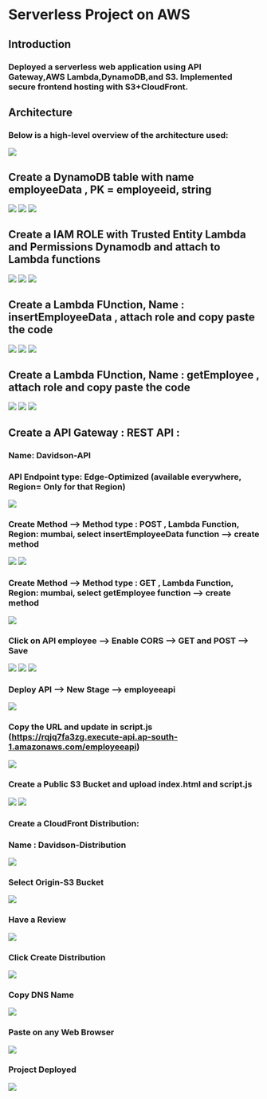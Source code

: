 # Serverless Project on AWS

## Introduction

### Deployed a serverless web application using API Gateway,AWS Lambda,DynamoDB,and S3. Implemented secure frontend hosting with S3+CloudFront.

## Architecture 
### Below is a high-level overview of the architecture used:
![](https://github.com/YenumulaDavidson/Serverless-Project-on-AWS/blob/main/Serverless%20Project%20IMAGES/1.Architecture.png?raw=true)

## Create a DynamoDB table with name employeeData , PK = employeeid, string
![](https://github.com/YenumulaDavidson/Serverless-Project-on-AWS/blob/main/Serverless%20Project%20IMAGES/2.DynamoDB--Create%20table.png?raw=true)
![](https://github.com/YenumulaDavidson/Serverless-Project-on-AWS/blob/main/Serverless%20Project%20IMAGES/3.Go%20through%20Customized%20settings.png?raw=true)
![](https://github.com/YenumulaDavidson/Serverless-Project-on-AWS/blob/main/Serverless%20Project%20IMAGES/4.Off%20Auto%20scaling%20in%20Read%20&%20Write.png?raw=true)

## Create a IAM ROLE with Trusted Entity Lambda and Permissions Dynamodb and attach to Lambda functions
![](https://github.com/YenumulaDavidson/Serverless-Project-on-AWS/blob/main/Serverless%20Project%20IMAGES/5.IAM--Roles--TE-Lambda.png?raw=true)
![](https://github.com/YenumulaDavidson/Serverless-Project-on-AWS/blob/main/Serverless%20Project%20IMAGES/6.Permissions-DynamoDBFullaccess.png?raw=true)
![](https://github.com/YenumulaDavidson/Serverless-Project-on-AWS/blob/main/Serverless%20Project%20IMAGES/7.Name%20&%20Create%20Role.png?raw=true)

## Create a Lambda FUnction, Name : insertEmployeeData , attach role and copy paste the code
![](https://github.com/YenumulaDavidson/Serverless-Project-on-AWS/blob/main/Serverless%20Project%20IMAGES/8.Lambda--FName%20&%20Select%20Runtime.png?raw=true)
![](https://github.com/YenumulaDavidson/Serverless-Project-on-AWS/blob/main/Serverless%20Project%20IMAGES/9.Permissions--Select%20existing%20Role%20&%20Create%20function.png?raw=true)
![](https://github.com/YenumulaDavidson/Serverless-Project-on-AWS/blob/main/Serverless%20Project%20IMAGES/10.Lambda--Functions--insertEmployeeData%20&%20Deploy%20the%20code.png?raw=true)

## Create a Lambda FUnction, Name : getEmployee , attach role and copy paste the code
![](https://github.com/YenumulaDavidson/Serverless-Project-on-AWS/blob/main/Serverless%20Project%20IMAGES/11.Lambda--FName%20&%20Select%20Runtime.png?raw=true)
![](https://github.com/YenumulaDavidson/Serverless-Project-on-AWS/blob/main/Serverless%20Project%20IMAGES/12.Permissions--Select%20existing%20Role%20&%20Create%20function.png?raw=true)
![](https://github.com/YenumulaDavidson/Serverless-Project-on-AWS/blob/main/Serverless%20Project%20IMAGES/13.Lambda--Functions--getEmployeeData%20&%20Deploy%20the%20code.png?raw=true)

## Create a API Gateway : REST API : 
### Name: Davidson-API
### API Endpoint type: Edge-Optimized (available everywhere, Region= Only for that Region)
![](https://github.com/YenumulaDavidson/Serverless-Project-on-AWS/blob/main/Serverless%20Project%20IMAGES/14.API%20Gateway--Rest%20API--Create%20API,Name,endpoint%20&%20clict%20Create%20API.png?raw=true)
### Create Method --> Method type : POST , Lambda Function, Region: mumbai, select insertEmployeeData function --> create method
![](https://github.com/YenumulaDavidson/Serverless-Project-on-AWS/blob/main/Serverless%20Project%20IMAGES/15.API--Resources-Create%20method.png?raw=true)
![](https://github.com/YenumulaDavidson/Serverless-Project-on-AWS/blob/main/Serverless%20Project%20IMAGES/16.POST%20method,%20Lambda%20function-insertEmployeeData%20function%20&%20Create%20method.png?raw=true)
### Create Method --> Method type : GET , Lambda Function, Region: mumbai, select getEmployee function --> create method
![](https://github.com/YenumulaDavidson/Serverless-Project-on-AWS/blob/main/Serverless%20Project%20IMAGES/17.GET%20method,%20Lambda%20function-GETEmployees%20function%20&%20Create%20method.png?raw=true)
### Click on API employee --> Enable CORS --> GET and POST --> Save
![](https://github.com/YenumulaDavidson/Serverless-Project-on-AWS/blob/main/Serverless%20Project%20IMAGES/18.Enable%20CORS.png?raw=true)
![](https://github.com/YenumulaDavidson/Serverless-Project-on-AWS/blob/main/Serverless%20Project%20IMAGES/19.Select%20GET,POST%20&%20Save.png?raw=true)
![](https://github.com/YenumulaDavidson/Serverless-Project-on-AWS/blob/main/Serverless%20Project%20IMAGES/20.Deploy%20API.png?raw=true)
### Deploy API --> New Stage --> employeeapi
![](https://github.com/YenumulaDavidson/Serverless-Project-on-AWS/blob/main/Serverless%20Project%20IMAGES/21.Stage,Name%20&%20Deploy.png?raw=true)
### Copy the URL and update in script.js (https://rqjq7fa3zg.execute-api.ap-south-1.amazonaws.com/employeeapi)
![](https://github.com/YenumulaDavidson/Serverless-Project-on-AWS/blob/main/Serverless%20Project%20IMAGES/22.Copy%20invoke%20URL.png?raw=true)
### Create a Public S3 Bucket and upload index.html and script.js
![](https://github.com/YenumulaDavidson/Serverless-Project-on-AWS/blob/main/Serverless%20Project%20IMAGES/23.Create%20Private%20General%20purpose%20Bucket.png?raw=true)
![](https://github.com/YenumulaDavidson/Serverless-Project-on-AWS/blob/main/Serverless%20Project%20IMAGES/24.Upload%20index.html%20&%20script.js.png?raw=true)
### Create a CloudFront Distribution:
### Name : Davidson-Distribution
![](https://github.com/YenumulaDavidson/Serverless-Project-on-AWS/blob/main/Serverless%20Project%20IMAGES/25.CloudFront--Name%20&%20Click%20Next.png?raw=true)
### Select Origin-S3 Bucket
![](https://github.com/YenumulaDavidson/Serverless-Project-on-AWS/blob/main/Serverless%20Project%20IMAGES/26.Select%20Origin-S3%20bucket.png?raw=true)
### Have a Review
![](https://github.com/YenumulaDavidson/Serverless-Project-on-AWS/blob/main/Serverless%20Project%20IMAGES/27.Review.png?raw=true)
### Click Create Distribution
![](https://github.com/YenumulaDavidson/Serverless-Project-on-AWS/blob/main/Serverless%20Project%20IMAGES/28.Create%20Distribution.png?raw=true)
### Copy DNS Name
![](https://github.com/YenumulaDavidson/Serverless-Project-on-AWS/blob/main/Serverless%20Project%20IMAGES/29.Copy%20DNS%20Name.png?raw=true)
### Paste on any Web Browser
![](https://github.com/YenumulaDavidson/Serverless-Project-on-AWS/blob/main/Serverless%20Project%20IMAGES/30.Paste%20on%20web%20Browser.png?raw=true)
### Project Deployed
![](https://github.com/YenumulaDavidson/Serverless-Project-on-AWS/blob/main/Serverless%20Project%20IMAGES/31.Deployed.png?raw=true)





